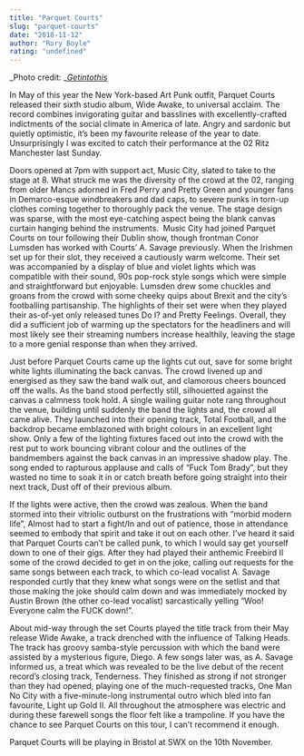 ```yaml
---
title: "Parquet Courts"
slug: "parquet-courts"
date: "2018-11-12"
author: "Rory Boyle"
rating: "undefined"
---
```


_Photo credit: __[Getintothis](http://www.getintothis.co.uk/2014/08/parquet-courts-bad-breeding-ultimate-painting-the-kazimier-liverpool/)_

In May of this year the New York-based Art Punk outfit, Parquet Courts released their sixth studio album, Wide Awake, to universal acclaim. The record combines invigorating guitar and basslines with excellently-crafted indictments of the social climate in America of late. Angry and sardonic but quietly optimistic, it’s been my favourite release of the year to date. Unsurprisingly I was excited to catch their performance at the 02 Ritz Manchester last Sunday.

Doors opened at 7pm with support act, Music City, slated to take to the stage at 8. What struck me was the diversity of the crowd at the 02, ranging from older Mancs adorned in Fred Perry and Pretty Green and younger fans in Demarco-esque windbreakers and dad caps, to severe punks in torn-up clothes coming together to thoroughly pack the venue. The stage design was sparse, with the most eye-catching aspect being the blank canvas curtain hanging behind the instruments.  Music City had joined Parquet Courts on tour following their Dublin show, though frontman Conor Lumsden has worked with Courts’ A. Savage previously. When the Irishmen set up for their slot, they received a cautiously warm welcome. Their set was accompanied by a display of blue and violet lights which was compatible with their sound, 90s pop-rock style songs which were simple and straightforward but enjoyable. Lumsden drew some chuckles and groans from the crowd with some cheeky quips about Brexit and the city’s footballing partisanship. The highlights of their set were when they played their as-of-yet only released tunes Do I? and Pretty Feelings. Overall, they did a sufficient job of warming up the spectators for the headliners and will most likely see their streaming numbers increase healthily, leaving the stage to a more genial response than when they arrived.

Just before Parquet Courts came up the lights cut out, save for some bright white lights illuminating the back canvas. The crowd livened up and energised as they saw the band walk out, and clamorous cheers bounced off the walls. As the band stood perfectly still, silhouetted against the canvas a calmness took hold. A single wailing guitar note rang throughout the venue, building until suddenly the band the lights and, the crowd all came alive. They launched into their opening track, Total Football, and the backdrop became emblazoned with bright colours in an excellent light show. Only a few of the lighting fixtures faced out into the crowd with the rest put to work bouncing vibrant colour and the outlines of the bandmembers against the back canvas in an impressive shadow play. The song ended to rapturous applause and calls of “Fuck Tom Brady”, but they wasted no time to soak it in or catch breath before going straight into their next track, Dust off of their previous album.

If the lights were active, then the crowd was zealous. When the band stormed into their vitriolic outburst on the frustrations with “morbid modern life”, Almost had to start a fight/In and out of patience, those in attendance seemed to embody that spirit and take it out on each other. I’ve heard it said that Parquet Courts can’t be called punk, to which I would say get yourself down to one of their gigs. After they had played their anthemic Freebird II some of the crowd decided to get in on the joke, calling out requests for the same songs between each track, to which co-lead vocalist A. Savage responded curtly that they knew what songs were on the setlist and that those making the joke should calm down and was immediately mocked by Austin Brown (the other co-lead vocalist) sarcastically yelling “Woo! Everyone calm the FUCK down!”.

About mid-way through the set Courts played the title track from their May release Wide Awake, a track drenched with the influence of Talking Heads. The track has groovy samba-style percussion with which the band were assisted by a mysterious figure, Diego. A few songs later was, as A. Savage informed us, a treat which was revealed to be the live debut of the recent record’s closing track, Tenderness. They finished as strong if not stronger than they had opened, playing one of the much-requested tracks, One Man No City with a five-minute-long instrumental outro which bled into fan favourite, Light up Gold II. All throughout the atmosphere was electric and during these farewell songs the floor felt like a trampoline. If you have the chance to see Parquet Courts on this tour, I can’t recommend it enough.

Parquet Courts will be playing in Bristol at SWX on the 10th November.
